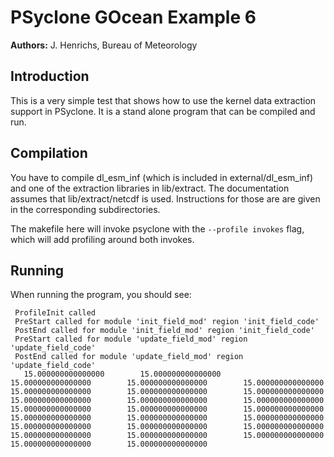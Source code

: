 # PSyclone GOcean Example 6

**Authors:** J. Henrichs, Bureau of Meteorology

## Introduction

This is a very simple test that shows how to use the kernel data extraction
support in PSyclone. It is a stand alone program that can be compiled
and run.

## Compilation
You have to compile dl_esm_inf (which is included in external/dl_esm_inf)
and one of the extraction libraries in lib/extract. 
The documentation assumes that lib/extract/netcdf is used.
Instructions for those are are given in the corresponding subdirectories.

The makefile here will invoke psyclone with the ``--profile invokes``
flag, which will add profiling around both invokes.

## Running
When running the program, you should see:
```
 ProfileInit called
 PreStart called for module 'init_field_mod' region 'init_field_code'
 PostEnd called for module 'init_field_mod' region 'init_field_code'
 PreStart called for module 'update_field_mod' region 'update_field_code'
 PostEnd called for module 'update_field_mod' region 'update_field_code'
   15.000000000000000        15.000000000000000        15.000000000000000        15.000000000000000        15.000000000000000        15.000000000000000        15.000000000000000        15.000000000000000        15.000000000000000        15.000000000000000        15.000000000000000        15.000000000000000        15.000000000000000        15.000000000000000        15.000000000000000        15.000000000000000        15.000000000000000        15.000000000000000        15.000000000000000        15.000000000000000        15.000000000000000        15.000000000000000        15.000000000000000        15.000000000000000        15.000000000000000     
```
